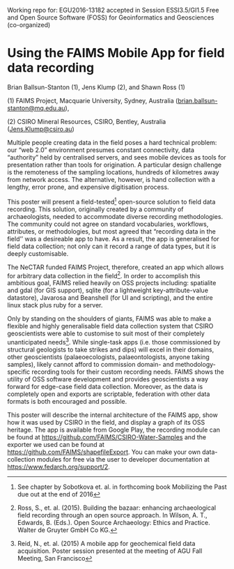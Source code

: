 Working repo for: EGU2016-13182
accepted in Session ESSI3.5/GI1.5 Free and Open Source Software (FOSS) for Geoinformatics and Geosciences (co-organized) 

# Using the FAIMS Mobile App for field data recording 

Brian Ballsun-Stanton (1), Jens Klump (2), and Shawn Ross (1)

(1) FAIMS Project, Macquarie University, Sydney, Australia (brian.ballsun-stanton@mq.edu.au), 

(2) CSIRO Mineral Resources, CSIRO, Bentley, Australia (Jens.Klump@csiro.au) 

Multiple people creating data in the field poses a hard technical problem: our “web 2.0” environment presumes constant connectivity, data “authority” held by centralised servers, and sees mobile devices as tools for presentation rather than tools for origination. A particular design challenge is the remoteness of the sampling locations, hundreds of kilometres away from network access. The alternative, however, is hand collection with a lengthy, error prone, and expensive digitisation process. 

This poster will present a field-tested[^footnote1] open-source solution to field data recording. This solution, originally created by a community of archaeologists, needed to accommodate diverse recording methodologies. The community could not agree on standard vocabularies, workflows, attributes, or methodologies, but most agreed that “recording data in the field’’ was a desireable app to have. As a result, the app is generalised for field data collection; not only can it record a range of data types, but it is deeply customisable. 

The NeCTAR funded FAIMS Project, therefore, created an app which allows for arbitrary data collection in the field[^footnote2]. In order to accomplish this ambitious goal, FAIMS relied heavily on OSS projects including: spatialite and gdal (for GIS support), sqlite (for a lightweight key-attribute-value datastore), Javarosa and Beanshell (for UI and scripting), and the entire linux stack plus ruby for a server. 

Only by standing on the shoulders of giants, FAIMS was able to make a flexible and highly generalisable field data collection system that CSIRO geoscientists were able to customise to suit most of their completely unanticipated needs[^footnote3]. While single-task apps (i.e. those commissioned by structural geologists to take strikes and dips) will excel in their domains, other geoscientists (palaeoecologists, palaeontologists, anyone taking samples), likely cannot afford to commission domain- and methodology- specific recording tools for their custom recording needs. FAIMS shows the utility of OSS software development and provides geoscientists a way forward for edge-case field data collection. Moreover, as the data is completely open and exports are scriptable, federation with other data formats is both encouraged and possible. 

This poster will describe the internal architecture of the FAIMS app, show how it was used by CSIRO in the field, and display a graph of its OSS heritage. The app is available from Google Play, the recording module can be found at https://github.com/FAIMS/CSIRO-Water-Samples and the exporter we used can be found at https://github.com/FAIMS/shapefileExport. You can make your own data-collection modules for free via the user to developer documentation at https://www.fedarch.org/support/2.


[^footnote1]: See chapter by Sobotkova et. al. in forthcoming book Mobilizing the Past due out at the end of 2016

[^footnote2]: Ross, S., et. al. (2015). Building the bazaar: enhancing archaeological field recording through an open source approach. In Wilson, A. T., Edwards, B. (Eds.). Open Source Archaeology: Ethics and Practice. Walter de Gruyter GmbH Co KG.

[^footnote3]: Reid, N., et. al. (2015) A mobile app for geochemical field data acquisition. Poster session presented at the meeting of AGU Fall Meeting, San Francisco